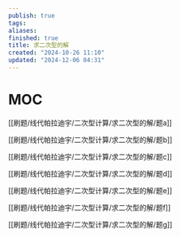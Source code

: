 ```yaml
---
publish: true
tags: 
aliases: 
finished: true
title: 求二次型的解
created: "2024-10-26 11:10"
updated: "2024-12-06 04:31"
---
```

# MOC

[[刷题/线代帕拉迪宇/二次型计算/求二次型的解/题a]]

[[刷题/线代帕拉迪宇/二次型计算/求二次型的解/题b]]

[[刷题/线代帕拉迪宇/二次型计算/求二次型的解/题c]]

[[刷题/线代帕拉迪宇/二次型计算/求二次型的解/题d]]

[[刷题/线代帕拉迪宇/二次型计算/求二次型的解/题e]]

[[刷题/线代帕拉迪宇/二次型计算/求二次型的解/题f]]

[[刷题/线代帕拉迪宇/二次型计算/求二次型的解/题g]]